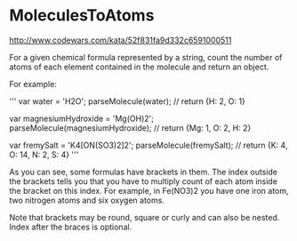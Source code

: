 MoleculesToAtoms
================

http://www.codewars.com/kata/52f831fa9d332c6591000511

For a given chemical formula represented by a string, count the number of atoms of each element contained in the molecule and return an object.

For example:

'''
var water = 'H2O';
parseMolecule(water); // return {H: 2, O: 1}

var magnesiumHydroxide = 'Mg(OH)2';
parseMolecule(magnesiumHydroxide); // return {Mg: 1, O: 2, H: 2}

var fremySalt = 'K4[ON(SO3)2]2';
parseMolecule(fremySalt); // return {K: 4, O: 14, N: 2, S: 4}
'''

As you can see, some formulas have brackets in them. The index outside the brackets tells you that you have to multiply count of each atom inside the bracket on this index. For example, in Fe(NO3)2 you have one iron atom, two nitrogen atoms and six oxygen atoms.

Note that brackets may be round, square or curly and can also be nested. Index after the braces is optional.
